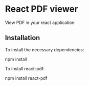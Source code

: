 # React PDF viewer

View PDF in your react application

## Installation 

To install the necessary dependencies:

npm install  

To install react-pdf:

npm install react-pdf
 
